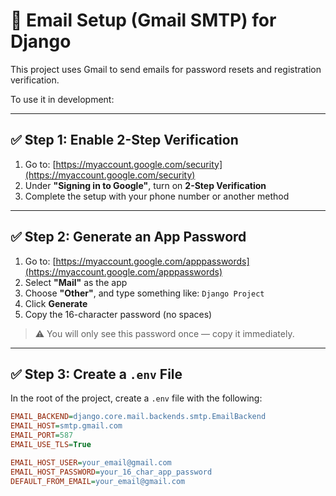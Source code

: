 # 📧 Email Setup (Gmail SMTP) for Django

This project uses Gmail to send emails for password resets and registration verification.

To use it in development:

---

## ✅ Step 1: Enable 2-Step Verification

1. Go to: [https://myaccount.google.com/security](https://myaccount.google.com/security)
2. Under **"Signing in to Google"**, turn on **2-Step Verification**
3. Complete the setup with your phone number or another method

---

## ✅ Step 2: Generate an App Password

1. Go to: [https://myaccount.google.com/apppasswords](https://myaccount.google.com/apppasswords)
2. Select **"Mail"** as the app
3. Choose **"Other"**, and type something like: `Django Project`
4. Click **Generate**
5. Copy the 16-character password (no spaces)

> ⚠️ You will only see this password once — copy it immediately.

---

## ✅ Step 3: Create a `.env` File

In the root of the project, create a `.env` file with the following:

```ini
EMAIL_BACKEND=django.core.mail.backends.smtp.EmailBackend
EMAIL_HOST=smtp.gmail.com
EMAIL_PORT=587
EMAIL_USE_TLS=True

EMAIL_HOST_USER=your_email@gmail.com
EMAIL_HOST_PASSWORD=your_16_char_app_password
DEFAULT_FROM_EMAIL=your_email@gmail.com
